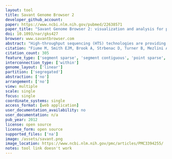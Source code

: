 ```yaml
---
layout: tool 
title: Savant Genome Browser 2
developer_github_account: 
paper: https://www.ncbi.nlm.nih.gov/pubmed/22638571
paper_title: "Savant Genome Browser 2: visualization and analysis for population-scale genomics."
doi: 10.1093/nar/gks427
browser: www.savantbrowser.com
abstract: "High-throughput sequencing (HTS) technologies are providing an unprecedented capacity for data generation, and there is a corresponding need for efficient data exploration and analysis capabilities. Although most existing tools for HTS data analysis are developed for either automated (e.g. genotyping) or visualization (e.g. genome browsing) purposes, such tools are most powerful when combined. For example, integration of visualization and computation allows users to iteratively refine their analyses by updating computational parameters within the visual framework in real-time. Here we introduce the second version of the Savant Genome Browser, a standalone program for visual and computational analysis of HTS data. Savant substantially improves upon its predecessor and existing tools by introducing innovative visualization modes and navigation interfaces for several genomic datatypes, and synergizing visual and automated analyses in a way that is powerful yet easy even for non-expert users. We also present a number of plugins that were developed by the Savant Community, which demonstrate the power of integrating visual and automated analyses using Savant. The Savant Genome Browser is freely available (open source) at www.savantbrowser.com."
citation: "Fiume M, Smith EJM, Brook A, Strbenac D, Turner B, Mezlini AM, et al. Savant Genome Browser 2: visualization and analysis for population-scale genomics. Nucleic Acids Res. academic.oup.com; 2012;40: W615–21."
citation_count: 305
feature_type: ['segment sparse', 'segment contiguous', 'point sparse', 'point contiguous']
interconnection_type: ['within']
genome_layout: ['linear']
partition: ['segregated']
abstraction: ['no']
arrangement: ['no']
view: multiple
scale: single
focus: single
coordinate_systems: single
access_format: [web application]
user_documentation_availability: no
user_documentation: n/a
pub_year: 2012
license: open source
license_form: open source
supported_files: ['na']
image: /assets/savant.png
image_location: https://www.ncbi.nlm.nih.gov/pmc/articles/PMC3394255/
notes: tool link doesn't work
---
```

